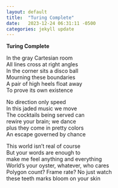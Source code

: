 ```yaml
---
layout: default
title:  "Turing Complete"
date:   2023-12-24 06:31:11 -0500
categories: jekyll update
---
```


**Turing Complete**

In the gray Cartesian room\
All lines cross at right angles\
In the corner sits a disco ball\
Mourning these boundaries\
A pair of high heels float away\
To prove its own existence


No direction only speed\
In this jaded music we move\
The cocktails being served can\
rewire your brain; we dance\
plus they come in pretty colors\
An escape governed by chance


This world isn’t real of course\
But your words are enough to\
make me feel anything and everything\
World’s your oyster, whatever, who cares\
Polygon count? Frame rate? No just watch\
these teeth marks bloom on your skin

